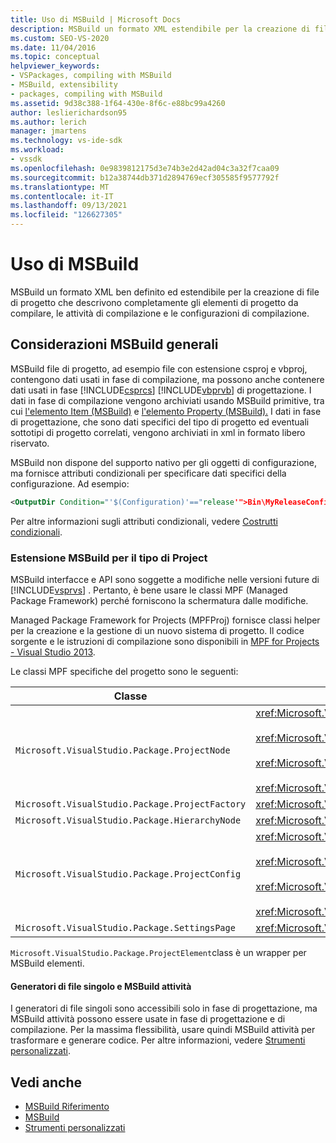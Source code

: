 ```yaml
---
title: Uso di MSBuild | Microsoft Docs
description: MSBuild un formato XML estendibile per la creazione di file di progetto che descrivono completamente gli elementi di progetto da compilare, le attività di compilazione e le configurazioni di compilazione.
ms.custom: SEO-VS-2020
ms.date: 11/04/2016
ms.topic: conceptual
helpviewer_keywords:
- VSPackages, compiling with MSBuild
- MSBuild, extensibility
- packages, compiling with MSBuild
ms.assetid: 9d38c388-1f64-430e-8f6c-e88bc99a4260
author: leslierichardson95
ms.author: lerich
manager: jmartens
ms.technology: vs-ide-sdk
ms.workload:
- vssdk
ms.openlocfilehash: 0e9839812175d3e74b3e2d42ad04c3a32f7caa09
ms.sourcegitcommit: b12a38744db371d2894769ecf305585f9577792f
ms.translationtype: MT
ms.contentlocale: it-IT
ms.lasthandoff: 09/13/2021
ms.locfileid: "126627305"
---
```

# <a name="using-msbuild"></a>Uso di MSBuild
MSBuild un formato XML ben definito ed estendibile per la creazione di file di progetto che descrivono completamente gli elementi di progetto da compilare, le attività di compilazione e le configurazioni di compilazione.

## <a name="general-msbuild-considerations"></a>Considerazioni MSBuild generali
 MSBuild file di progetto, ad esempio file con estensione csproj e vbproj, contengono dati usati in fase di compilazione, ma possono anche contenere dati usati in fase [!INCLUDE[csprcs](../../data-tools/includes/csprcs_md.md)] [!INCLUDE[vbprvb](../../code-quality/includes/vbprvb_md.md)] di progettazione. I dati in fase di compilazione vengono archiviati usando MSBuild primitive, tra cui [l'elemento Item (MSBuild)](../../msbuild/item-element-msbuild.md) e [l'elemento Property (MSBuild).](../../msbuild/property-element-msbuild.md) I dati in fase di progettazione, che sono dati specifici del tipo di progetto ed eventuali sottotipi di progetto correlati, vengono archiviati in xml in formato libero riservato.

 MSBuild non dispone del supporto nativo per gli oggetti di configurazione, ma fornisce attributi condizionali per specificare dati specifici della configurazione. Ad esempio:

```xml
<OutputDir Condition="'$(Configuration)'=="release'">Bin\MyReleaseConfig</OutputDir>
```

 Per altre informazioni sugli attributi condizionali, vedere [Costrutti condizionali](../../msbuild/msbuild-conditional-constructs.md).

### <a name="extending-msbuild-for-your-project-type"></a>Estensione MSBuild per il tipo di Project
 MSBuild interfacce e API sono soggette a modifiche nelle versioni future di [!INCLUDE[vsprvs](../../code-quality/includes/vsprvs_md.md)] . Pertanto, è bene usare le classi MPF (Managed Package Framework) perché forniscono la schermatura dalle modifiche.

 Managed Package Framework for Projects (MPFProj) fornisce classi helper per la creazione e la gestione di un nuovo sistema di progetto. Il codice sorgente e le istruzioni di compilazione sono disponibili in [MPF for Projects - Visual Studio 2013](https://github.com/tunnelvisionlabs/MPFProj10).

 Le classi MPF specifiche del progetto sono le seguenti:

|Classe|Implementazione|
|-----------|--------------------|
|`Microsoft.VisualStudio.Package.ProjectNode`|<xref:Microsoft.VisualStudio.Shell.Interop.IVsProject3><br /><br /> <xref:Microsoft.VisualStudio.Shell.Interop.IVsCfgProvider2><br /><br /> <xref:Microsoft.VisualStudio.Shell.Interop.IPersistFileFormat><br /><br /> <xref:Microsoft.VisualStudio.Shell.Interop.IVsSolutionEvents>|
|`Microsoft.VisualStudio.Package.ProjectFactory`|<xref:Microsoft.VisualStudio.Shell.Interop.IVsProjectFactory>|
|`Microsoft.VisualStudio.Package.HierarchyNode`|<xref:Microsoft.VisualStudio.Shell.Interop.IVsHierarchy>|
|`Microsoft.VisualStudio.Package.ProjectConfig`|<xref:Microsoft.VisualStudio.Shell.Interop.IVsCfg><br /><br /> <xref:Microsoft.VisualStudio.Shell.Interop.IVsProjectCfg><br /><br /> <xref:Microsoft.VisualStudio.Shell.Interop.IVsBuildableProjectCfg><br /><br /> <xref:Microsoft.VisualStudio.Shell.Interop.IVsDebuggableProjectCfg>|
|`Microsoft.VisualStudio.Package.SettingsPage`|<xref:Microsoft.VisualStudio.OLE.Interop.IPropertyPageSite>|

 `Microsoft.VisualStudio.Package.ProjectElement`class è un wrapper per MSBuild elementi.

#### <a name="single-file-generators-vs-msbuild-tasks"></a>Generatori di file singolo e MSBuild attività
 I generatori di file singoli sono accessibili solo in fase di progettazione, ma MSBuild attività possono essere usate in fase di progettazione e di compilazione. Per la massima flessibilità, usare quindi MSBuild attività per trasformare e generare codice. Per altre informazioni, vedere [Strumenti personalizzati](../../extensibility/internals/custom-tools.md).

## <a name="see-also"></a>Vedi anche
- [MSBuild Riferimento](../../msbuild/msbuild-reference.md)
- [MSBuild](../../msbuild/msbuild.md)
- [Strumenti personalizzati](../../extensibility/internals/custom-tools.md)
